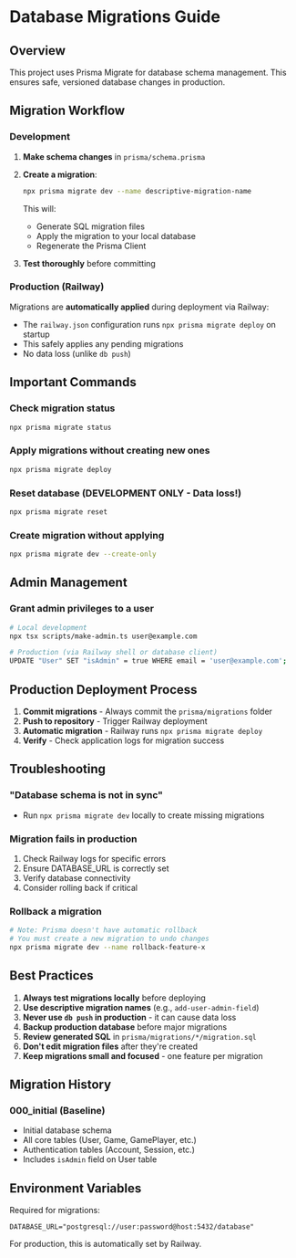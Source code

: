 # Database Migrations Guide

## Overview
This project uses Prisma Migrate for database schema management. This ensures safe, versioned database changes in production.

## Migration Workflow

### Development

1. **Make schema changes** in `prisma/schema.prisma`

2. **Create a migration**:
   ```bash
   npx prisma migrate dev --name descriptive-migration-name
   ```
   This will:
   - Generate SQL migration files
   - Apply the migration to your local database
   - Regenerate the Prisma Client

3. **Test thoroughly** before committing

### Production (Railway)

Migrations are **automatically applied** during deployment via Railway:
- The `railway.json` configuration runs `npx prisma migrate deploy` on startup
- This safely applies any pending migrations
- No data loss (unlike `db push`)

## Important Commands

### Check migration status
```bash
npx prisma migrate status
```

### Apply migrations without creating new ones
```bash
npx prisma migrate deploy
```

### Reset database (DEVELOPMENT ONLY - Data loss!)
```bash
npx prisma migrate reset
```

### Create migration without applying
```bash
npx prisma migrate dev --create-only
```

## Admin Management

### Grant admin privileges to a user
```bash
# Local development
npx tsx scripts/make-admin.ts user@example.com

# Production (via Railway shell or database client)
UPDATE "User" SET "isAdmin" = true WHERE email = 'user@example.com';
```

## Production Deployment Process

1. **Commit migrations** - Always commit the `prisma/migrations` folder
2. **Push to repository** - Trigger Railway deployment
3. **Automatic migration** - Railway runs `npx prisma migrate deploy`
4. **Verify** - Check application logs for migration success

## Troubleshooting

### "Database schema is not in sync"
- Run `npx prisma migrate dev` locally to create missing migrations

### Migration fails in production
1. Check Railway logs for specific errors
2. Ensure DATABASE_URL is correctly set
3. Verify database connectivity
4. Consider rolling back if critical

### Rollback a migration
```bash
# Note: Prisma doesn't have automatic rollback
# You must create a new migration to undo changes
npx prisma migrate dev --name rollback-feature-x
```

## Best Practices

1. **Always test migrations locally** before deploying
2. **Use descriptive migration names** (e.g., `add-user-admin-field`)
3. **Never use `db push` in production** - it can cause data loss
4. **Backup production database** before major migrations
5. **Review generated SQL** in `prisma/migrations/*/migration.sql`
6. **Don't edit migration files** after they're created
7. **Keep migrations small and focused** - one feature per migration

## Migration History

### 000_initial (Baseline)
- Initial database schema
- All core tables (User, Game, GamePlayer, etc.)
- Authentication tables (Account, Session, etc.)
- Includes `isAdmin` field on User table

## Environment Variables

Required for migrations:
```env
DATABASE_URL="postgresql://user:password@host:5432/database"
```

For production, this is automatically set by Railway.